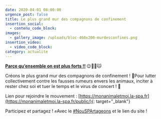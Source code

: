 ```yaml
---
date: 2020-04-01 08:00:00
urgence_post: false
title: Le plus grand mur des compagnons de confinement
insertion_social:
  - contenu_code_block:
images:
  - gallery_image: /uploads/bloc-460x200-murdesconfinés.png
insertion_video:
  - video_code_block:
category: actualite
---
```


**[Parce qu’ensemble on est plus forts \!\!](https://monanimaletmoi.la-spa.fr)&nbsp;**😉🐶🙂🐱

Cr&eacute;ons le plus grand mur des compagnons de confinement \! 💪Pour lutter collectivement contre les fausses rumeurs envers les animaux, inciter &agrave; rester chez soi et tuer le temps et le virus de concert \! 💪

Lien pour rejoindre le mouvement :&nbsp;[https://monanimaletmoi.la-spa.fr](https://monanimaletmoi.la-spa.fr/public/){: target="_blank"}

Participez et partagez \! ✊Avec le&nbsp;[\#NouSPArtageons](https://www.facebook.com/hashtag/nouspartageons?source=feed_text&amp;epa=HASHTAG&amp;__xts__%5B0%5D=68.ARCVwiNB2up_cbdmPnjrZ16YkVYgtYaD2Lbe6cM5LcwlzfOI_VuldqqUU28epM4X9hq1Sy1yOdharrgWpOJjH5hL4R18xfqAOo0rWpvRE6ozAhy13l3sD5-ACzerW0YOWhMMy8sZoObbOUta2EpbLKGY0x7UpuC80GShSg5yNK40FVbG-znG9XptvF4-z2PnoqB9C8vxTPCBPL5UABIUde22u7kUMGSdH5sQihF3E8NWpjM6F-oubTz2nSK1fdWnWGBdc3-f3JrtLpURpcekPMjkpOpPMSnpa7LWF_2_09-lByV1WePqbry09gTzuxt_CKnGgQtqLw4zsb0jhIBlMelOE0OjZLT2zDzJuw&amp;__tn__=%2ANK-R)&nbsp;et le lien du site \!